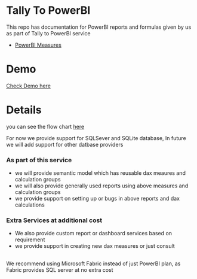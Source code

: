 # Tally To PowerBI
This repo has documentation for PowerBI reports and formulas given by us as part of Tally to PowerBI service
- [PowerBI Measures](../PowerBI/Measures/README.md)

# Demo
[Check Demo here](https://app.fabric.microsoft.com/view?r=eyJrIjoiYWUyOTA3MGQtYzUyMy00MTk3LTg2MjgtN2Q1ZWY5YjM5NDhjIiwidCI6Ijk2YjA2YWFkLTc5YzUtNGEwZS1iODAxLWYwODkyOWRiYWQ4YyIsImMiOjEwfQ%3D%3D)

# Details
you can see the flow chart [here](/docs/flow.md)

For now we provide support for SQLSever and SQLite database, In future we will add support for other datbase providers

### As part of this service 
- we will provide semantic model which has reusable dax meaures and calculation groups  
- we will also provide generally used reports using above measures and calculation groups
- we provide support on setting up or bugs in above reports and dax calculations

### Extra Services at additional cost
- We also provide custom report or dashboard services based on requirement
- we provide support in creating new dax measures or just consult

## 
We recommend using Microsoft Fabric instead of just PowerBI plan, as Fabric provides SQL server at no extra cost

